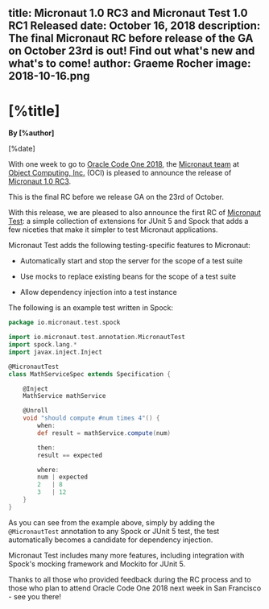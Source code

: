 title: Micronaut 1.0 RC3 and Micronaut Test 1.0 RC1 Released
date: October 16, 2018 
description: The final Micronaut RC before release of the GA on October 23rd is out! Find out what's new and what's to come!
author: Graeme Rocher
image: 2018-10-16.png
---

# [%title]

**By [%author]**

[%date] 

With one week to go to [Oracle Code One 2018](https://objectcomputing.com/resources/events/conferences/oracle-code-one-2018), the [Micronaut team](https://objectcomputing.com/products/2gm-team) at [Object Computing, Inc.](https://objectcomputing.com/) (OCI) is pleased to announce the release of [Micronaut 1.0 RC3](https://github.com/micronaut-projects/micronaut-core/releases/tag/v1.0.0.RC3).

This is the final RC before we release GA on the 23rd of October.

With this release, we are pleased to also announce the first RC of [Micronaut Test](https://micronaut-projects.github.io/micronaut-test/latest/guide/index.html): a simple collection of extensions for JUnit 5 and Spock that adds a few niceties that make it simpler to test Micronaut applications.

Micronaut Test adds the following testing-specific features to Micronaut:

*   Automatically start and stop the server for the scope of a test suite

*   Use mocks to replace existing beans for the scope of a test suite

*   Allow dependency injection into a test instance

The following is an example test written in Spock:

```groovy {.line-numbers}
package io.micronaut.test.spock

import io.micronaut.test.annotation.MicronautTest
import spock.lang.*
import javax.inject.Inject

@MicronautTest 
class MathServiceSpec extends Specification {

    @Inject
    MathService mathService 

    @Unroll
    void "should compute #num times 4"() { 
        when:
        def result = mathService.compute(num)

        then:
        result == expected

        where:
        num | expected
        2   | 8
        3   | 12
    }
}
```

As you can see from the example above, simply by adding the `@MicronautTest` annotation to any Spock or JUnit 5 test, the test automatically becomes a candidate for dependency injection.

Micronaut Test includes many more features, including integration with Spock's mocking framework and Mockito for JUnit 5.

Thanks to all those who provided feedback during the RC process and to those who plan to attend Oracle Code One 2018 next week in San Francisco - see you there!
